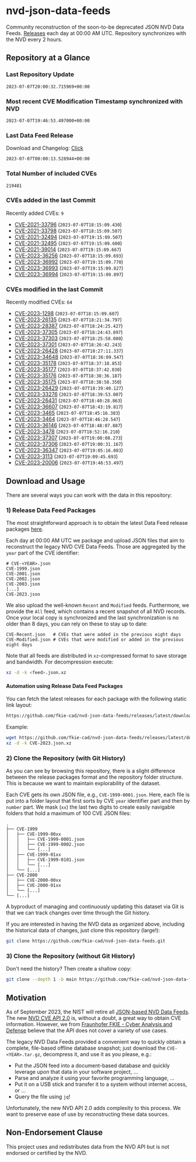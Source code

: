 # nvd-json-data-feeds

Community reconstruction of the soon-to-be deprecated JSON NVD Data Feeds. 
[Releases](https://github.com/fkie-cad/nvd-json-data-feeds/releases/latest) each day at 00:00 AM UTC.
Repository synchronizes with the NVD every 2 hours.

## Repository at a Glance

### Last Repository Update

```plain
2023-07-07T20:00:32.715969+00:00
```

### Most recent CVE Modification Timestamp synchronized with NVD

```plain
2023-07-07T19:46:53.497000+00:00
```

### Last Data Feed Release

Download and Changelog: [Click](https://github.com/fkie-cad/nvd-json-data-feeds/releases/latest)

```plain
2023-07-07T00:00:13.528944+00:00
```

### Total Number of included CVEs

```plain
219481
```

### CVEs added in the last Commit

Recently added CVEs: `9`

* [CVE-2021-33796](CVE-2021/CVE-2021-337xx/CVE-2021-33796.json) (`2023-07-07T18:15:09.430`)
* [CVE-2021-33798](CVE-2021/CVE-2021-337xx/CVE-2021-33798.json) (`2023-07-07T18:15:09.507`)
* [CVE-2021-32494](CVE-2021/CVE-2021-324xx/CVE-2021-32494.json) (`2023-07-07T19:15:09.507`)
* [CVE-2021-32495](CVE-2021/CVE-2021-324xx/CVE-2021-32495.json) (`2023-07-07T19:15:09.600`)
* [CVE-2021-39014](CVE-2021/CVE-2021-390xx/CVE-2021-39014.json) (`2023-07-07T19:15:09.667`)
* [CVE-2023-36256](CVE-2023/CVE-2023-362xx/CVE-2023-36256.json) (`2023-07-07T18:15:09.693`)
* [CVE-2023-36992](CVE-2023/CVE-2023-369xx/CVE-2023-36992.json) (`2023-07-07T19:15:09.770`)
* [CVE-2023-36993](CVE-2023/CVE-2023-369xx/CVE-2023-36993.json) (`2023-07-07T19:15:09.827`)
* [CVE-2023-36994](CVE-2023/CVE-2023-369xx/CVE-2023-36994.json) (`2023-07-07T19:15:09.897`)


### CVEs modified in the last Commit

Recently modified CVEs: `64`

* [CVE-2023-1298](CVE-2023/CVE-2023-12xx/CVE-2023-1298.json) (`2023-07-07T18:15:09.607`)
* [CVE-2023-26135](CVE-2023/CVE-2023-261xx/CVE-2023-26135.json) (`2023-07-07T18:21:34.797`)
* [CVE-2023-28387](CVE-2023/CVE-2023-283xx/CVE-2023-28387.json) (`2023-07-07T18:24:25.427`)
* [CVE-2023-37305](CVE-2023/CVE-2023-373xx/CVE-2023-37305.json) (`2023-07-07T18:24:43.897`)
* [CVE-2023-37303](CVE-2023/CVE-2023-373xx/CVE-2023-37303.json) (`2023-07-07T18:25:58.080`)
* [CVE-2023-37301](CVE-2023/CVE-2023-373xx/CVE-2023-37301.json) (`2023-07-07T18:26:42.243`)
* [CVE-2023-26428](CVE-2023/CVE-2023-264xx/CVE-2023-26428.json) (`2023-07-07T18:27:11.337`)
* [CVE-2023-34648](CVE-2023/CVE-2023-346xx/CVE-2023-34648.json) (`2023-07-07T18:36:09.547`)
* [CVE-2023-35178](CVE-2023/CVE-2023-351xx/CVE-2023-35178.json) (`2023-07-07T18:37:18.853`)
* [CVE-2023-35177](CVE-2023/CVE-2023-351xx/CVE-2023-35177.json) (`2023-07-07T18:37:42.030`)
* [CVE-2023-35176](CVE-2023/CVE-2023-351xx/CVE-2023-35176.json) (`2023-07-07T18:38:36.187`)
* [CVE-2023-35175](CVE-2023/CVE-2023-351xx/CVE-2023-35175.json) (`2023-07-07T18:38:58.350`)
* [CVE-2023-26429](CVE-2023/CVE-2023-264xx/CVE-2023-26429.json) (`2023-07-07T18:39:40.127`)
* [CVE-2023-33276](CVE-2023/CVE-2023-332xx/CVE-2023-33276.json) (`2023-07-07T18:39:53.007`)
* [CVE-2023-26431](CVE-2023/CVE-2023-264xx/CVE-2023-26431.json) (`2023-07-07T18:40:28.863`)
* [CVE-2023-36607](CVE-2023/CVE-2023-366xx/CVE-2023-36607.json) (`2023-07-07T18:43:19.817`)
* [CVE-2023-3465](CVE-2023/CVE-2023-34xx/CVE-2023-3465.json) (`2023-07-07T18:45:16.383`)
* [CVE-2023-3464](CVE-2023/CVE-2023-34xx/CVE-2023-3464.json) (`2023-07-07T18:46:28.547`)
* [CVE-2023-36146](CVE-2023/CVE-2023-361xx/CVE-2023-36146.json) (`2023-07-07T18:48:07.887`)
* [CVE-2023-3478](CVE-2023/CVE-2023-34xx/CVE-2023-3478.json) (`2023-07-07T18:52:16.210`)
* [CVE-2023-37307](CVE-2023/CVE-2023-373xx/CVE-2023-37307.json) (`2023-07-07T19:00:08.273`)
* [CVE-2023-37306](CVE-2023/CVE-2023-373xx/CVE-2023-37306.json) (`2023-07-07T19:00:31.167`)
* [CVE-2023-36347](CVE-2023/CVE-2023-363xx/CVE-2023-36347.json) (`2023-07-07T19:05:16.083`)
* [CVE-2023-3113](CVE-2023/CVE-2023-31xx/CVE-2023-3113.json) (`2023-07-07T19:09:45.693`)
* [CVE-2023-20006](CVE-2023/CVE-2023-200xx/CVE-2023-20006.json) (`2023-07-07T19:46:53.497`)


## Download and Usage

There are several ways you can work with the data in this repository:

### 1) Release Data Feed Packages

The most straightforward approach is to obtain the latest Data Feed release packages [here](https://github.com/fkie-cad/nvd-json-data-feeds/releases/latest).

Each day at 00:00 AM UTC we package and upload JSON files that aim to reconstruct the legacy NVD CVE Data Feeds.
Those are aggregated by the `year` part of the CVE identifier:

```
# CVE-<YEAR>.json
CVE-1999.json
CVE-2001.json
CVE-2002.json
CVE-2003.json
[...]
CVE-2023.json
```

We also upload the well-known `Recent` and `Modified` feeds.
Furthermore, we provide the `All` feed, which contains a recent snapshot of all NVD records.
Once your local copy is synchronized and the last synchronization is no older than 8 days, you can rely on these to stay up to date:

```plain
CVE-Recent.json   # CVEs that were added in the previous eight days
CVE-Modified.json # CVEs that were modified or added in the previous eight days
```

Note that all feeds are distributed in `xz`-compressed format to save storage and bandwidth.
For decompression execute:

```sh
xz -d -k <feed>.json.xz
```


#### Automation using Release Data Feed Packages

You can fetch the latest releases for each package with the following static link layout:

```sh
https://github.com/fkie-cad/nvd-json-data-feeds/releases/latest/download/CVE-<YEAR>.json.xz
```

Example:

```sh
wget https://github.com/fkie-cad/nvd-json-data-feeds/releases/latest/download/CVE-2023.json.xz
xz -d -k CVE-2023.json.xz
```

### 2) Clone the Repository (with Git History)

As you can see by browsing this repository, there is a slight difference between the release packages format and the repository folder structure.
This is because we want to maintain explorability of the dataset.

Each CVE gets its own JSON file, e.g., `CVE-1999-0001.json`.
Here, each file is put into a folder layout that first sorts by CVE `year` identifier part and then by `number` part.
We mask (`xx`) the last two digits to create easily navigable folders that hold a maximum of 100 CVE JSON files:

```plain
.
├── CVE-1999
│   ├── CVE-1999-00xx
│   │   ├── CVE-1999-0001.json
│   │   ├── CVE-1999-0002.json
│   │   └── [...]
│   ├── CVE-1999-01xx
│   │   ├── CVE-1999-0101.json
│   │   └── [...]
│   └── [...]
├── CVE-2000
│   ├── CVE-2000-00xx
│   ├── CVE-2000-01xx
│   └── [...]
└── [...]
```

A byproduct of managing and continuously updating this dataset via Git is that we can track changes over time through the Git history.

If you are interested in having the NVD data as organized above, including the historical data of changes, just clone this repository (large!):

```sh
git clone https://github.com/fkie-cad/nvd-json-data-feeds.git
```

### 3) Clone the Repository (without Git History)

Don't need the history? Then create a shallow copy:

```sh
git clone --depth 1 -b main https://github.com/fkie-cad/nvd-json-data-feeds.git
```

## Motivation

As of September 2023, the NIST will retire all [JSON-based NVD Data Feeds](https://nvd.nist.gov/vuln/data-feeds#divRetirementBanner-1).
The new [NVD CVE API 2.0](https://nvd.nist.gov/developers/vulnerabilities) is, without a doubt, a great way to obtain CVE information.
However, we from [Fraunhofer FKIE - Cyber Analysis and Defense](https://www.fkie.fraunhofer.de/en/departments/cad.html) believe that the API does not cover a variety of use cases.

The legacy NVD Data Feeds provided a convenient way to quickly obtain a complete, file-based offline database snapshot; just download the `CVE-<YEAR>.tar.gz`, decompress it, and use it as you please, e.g.:

* Put the JSON feed into a document-based database and quickly leverage upon that data in your software project, ...
* Parse and analyze it using your favorite programming language, ...
* Put it on a USB stick and transfer it to a system without internet access, or ...
* Query the file using `jq`!

Unfortunately, the new NVD API 2.0 adds complexity to this process.
We want to preserve ease of use by reconstructing these data sources.

## Non-Endorsement Clause

This project uses and redistributes data from the NVD API but is not endorsed or certified by the NVD.